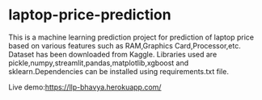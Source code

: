 # laptop-price-prediction

This is a machine learning prediction project for prediction of laptop price based on various features such as RAM,Graphics Card,Processor,etc.
Dataset has been downloaded from Kaggle.
Libraries used are pickle,numpy,streamlit,pandas,matplotlib,xgboost and sklearn.Dependencies can be installed using requirements.txt file.

Live demo:https://llp-bhavya.herokuapp.com/
